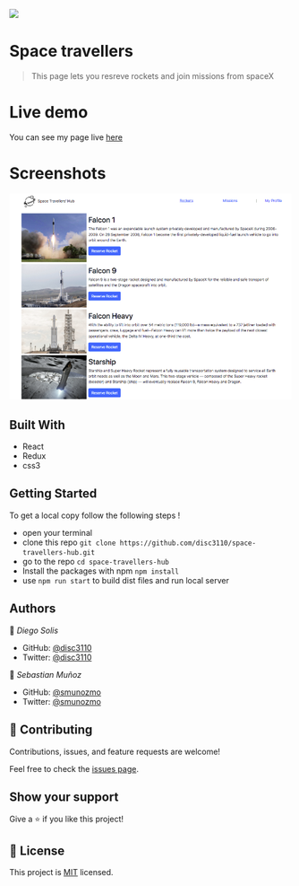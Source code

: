 ![](https://img.shields.io/badge/Microverse-blueviolet)

# Space travellers
> This page lets you resreve rockets and join missions from spaceX

# Live demo
You can see my page live [here](https://disc3110.github.io/space-travellers-hub)

# Screenshots
![screenshot](screenshot.png)

## Built With
- React
- Redux
- css3

## Getting Started
To get a local copy follow the following steps !
- open your terminal 
- clone this repo `git clone https://github.com/disc3110/space-travellers-hub.git`
- go to the repo `cd space-travellers-hub`
- Install the packages with npm `npm install`
- use `npm run start` to build dist files and run local server


## Authors

👤 *Diego Solis*

- GitHub: [@disc3110](https://github.com/disc3110)
- Twitter: [@disc3110](https://twitter.com/disc3110)

👤 *Sebastian Muñoz*

- GitHub: [@smunozmo](https://github.com/smunozmo)
- Twitter: [@smunozmo](https://twitter.com/smunozmo)


## 🤝 Contributing

Contributions, issues, and feature requests are welcome!

Feel free to check the [issues page](https://github.com/disc3110/space-travellers-hub/issues).

## Show your support

Give a ⭐️ if you like this project!

## 📝 License

This project is [MIT](./MIT.md) licensed.
